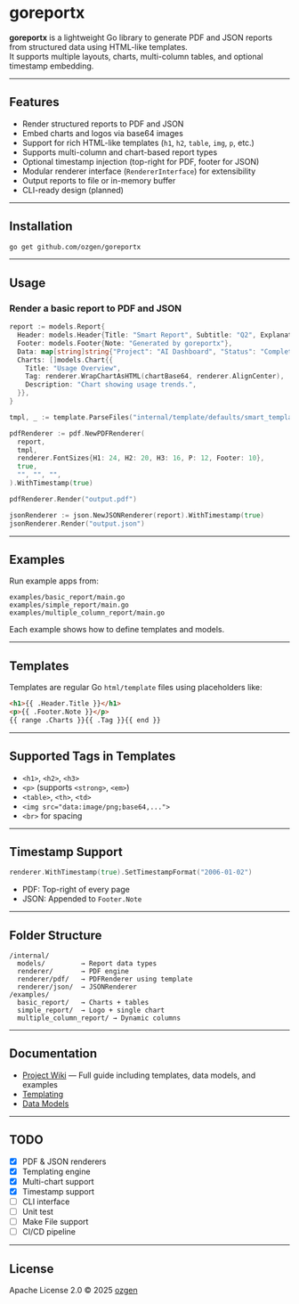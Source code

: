 # goreportx

**goreportx** is a lightweight Go library to generate PDF and JSON reports from structured data using HTML-like templates.  
It supports multiple layouts, charts, multi-column tables, and optional timestamp embedding.

---

## Features

- Render structured reports to PDF and JSON
- Embed charts and logos via base64 images
- Support for rich HTML-like templates (`h1`, `h2`, `table`, `img`, `p`, etc.)
- Supports multi-column and chart-based report types
- Optional timestamp injection (top-right for PDF, footer for JSON)
- Modular renderer interface (`RendererInterface`) for extensibility
- Output reports to file or in-memory buffer
- CLI-ready design (planned)

---

## Installation

```bash
go get github.com/ozgen/goreportx
````

---

## Usage

### Render a basic report to PDF and JSON

```go
report := models.Report{
  Header: models.Header{Title: "Smart Report", Subtitle: "Q2", Explanation: "Auto-generated"},
  Footer: models.Footer{Note: "Generated by goreportx"},
  Data: map[string]string{"Project": "AI Dashboard", "Status": "Complete"},
  Charts: []models.Chart{{
    Title: "Usage Overview",
    Tag: renderer.WrapChartAsHTML(chartBase64, renderer.AlignCenter),
    Description: "Chart showing usage trends.",
  }},
}

tmpl, _ := template.ParseFiles("internal/template/defaults/smart_template_new.html")

pdfRenderer := pdf.NewPDFRenderer(
  report,
  tmpl,
  renderer.FontSizes{H1: 24, H2: 20, H3: 16, P: 12, Footer: 10},
  true,
  "", "", "",
).WithTimestamp(true)

pdfRenderer.Render("output.pdf")

jsonRenderer := json.NewJSONRenderer(report).WithTimestamp(true)
jsonRenderer.Render("output.json")
```

---

## Examples

Run example apps from:

```
examples/basic_report/main.go
examples/simple_report/main.go
examples/multiple_column_report/main.go
```

Each example shows how to define templates and models.

---

## Templates

Templates are regular Go `html/template` files using placeholders like:

```html
<h1>{{ .Header.Title }}</h1>
<p>{{ .Footer.Note }}</p>
{{ range .Charts }}{{ .Tag }}{{ end }}
```

---

## Supported Tags in Templates

* `<h1>`, `<h2>`, `<h3>`
* `<p>` (supports `<strong>`, `<em>`)
* `<table>`, `<th>`, `<td>`
* `<img src="data:image/png;base64,...">`
* `<br>` for spacing

---

## Timestamp Support

```go
renderer.WithTimestamp(true).SetTimestampFormat("2006-01-02")
```

* PDF: Top-right of every page
* JSON: Appended to `Footer.Note`

---

## Folder Structure

```
/internal/
  models/         → Report data types
  renderer/       → PDF engine
  renderer/pdf/   → PDFRenderer using template
  renderer/json/  → JSONRenderer
/examples/
  basic_report/   → Charts + tables
  simple_report/  → Logo + single chart
  multiple_column_report/ → Dynamic columns
```

---

## Documentation

* [Project Wiki](https://github.com/ozgen/goreportx/wiki) — Full guide including templates, data models, and examples
* [Templating](https://github.com/ozgen/goreportx/wiki/Templating-in-goreportx)
* [Data Models](https://github.com/ozgen/goreportx/wiki/Data-Models)

---

## TODO

* [x] PDF & JSON renderers
* [x] Templating engine
* [x] Multi-chart support
* [x] Timestamp support
* [ ] CLI interface
* [ ] Unit test
* [ ] Make File support
* [ ] CI/CD pipeline

---

## License

Apache License 2.0 © 2025 [ozgen](https://github.com/ozgen)
